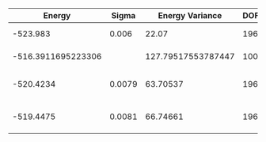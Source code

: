 | Energy             | Sigma  | Energy Variance    | DOF | Einf | Method                                | Reference |
|--------------------|--------|--------------------|-----|------|---------------------------------------|-----------|
| -523.983           | 0.006  | 22.07              | 196 | 0    | VMC with fermions (flux+neel+Jastrow) | [code](https://github.com/varbench/methods/blob/main/scripts/Heisenberg/square_196_P/vmc_gutzwiller.sh) |
| -516.3911695223306 |        | 127.79517553787447 | 100 | 0    | DMRG (bond dimension = 512)           | [code](https://github.com/varbench/methods/blob/main/scripts/Heisenberg/square_196_P/dmrg.sh) |
| -520.4234          | 0.0079 | 63.70537           | 196 | 0    | RBM (alpha = 1)                       | TODO: own code (RBM) |
| -519.4475          | 0.0081 | 66.74661           | 196 | 0    | Jastrow baseline                      | TODO: own code (Jastrow) |
